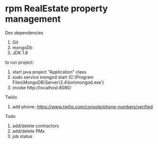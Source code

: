 # rpm RealEstate property management

Dev dependencies
1) Git
2) mongoDb
3) JDK 1.8

to run project:
1) start java project "Application" class
2) sudo service mongod start (C:\Program Files\MongoDB\Server\3.4\bin\mongod.exe')
3) invoke http://localhost:8080/

Twilio
1) add phone: https://www.twilio.com/console/phone-numbers/verified

Todo
1) add/delete contractors
2) add/delete PMs
3) job status